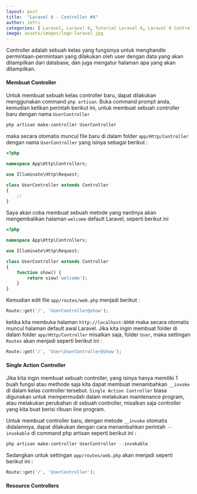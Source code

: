 ```yaml
---
layout: post
title:  "Laravel 6 - Controller #4"
author: Jefri
categories: [ Laravel, Laravel 6, Tutorial Laravel 6, Laravel 6 Controller]
image: assets/images/logo-laravel.jpg
---
```


Controller adalah sebuah kelas yang fungsinya untuk menghandle permintaan-permintaan yang dilakukan oleh user dengan data yang akan ditampilkan dari database, dan juga mengatur halaman apa yang akan ditampilkan. 



#### Membuat Controller

Untuk membuat sebuah kelas controller baru, dapat dilakukan menggunakan command `php artisan`. Buka command prompt anda, kemudian ketikan perintah berikut ini, untuk membuat sebuah controller baru dengan nama `UserController`

```php
php artisan make:controller UserController
```

maka secara otomatis muncul file baru di dalam folder `app/Http/Controller` dengan nama `UserController`  yang isinya sebagai berikut : 

```php
<?php

namespace App\Http\Controllers;

use Illuminate\Http\Request;

class UserController extends Controller
{
    //
}

```

Saya akan coba membuat sebuah metode yang nantinya akan mengembalikan halaman `welcome` default Laravel, seperti berikut ini

```php
<?php

namespace App\Http\Controllers;

use Illuminate\Http\Request;

class UserController extends Controller
{
    function show() {
    	return view('welcome');
    }
}

```

Kemudian edit file `app/routes/web.php` menjadi berikut : 

```php
Route::get('/', 'UserController@show');
```

ketika kita membuka halaman `http://localhost:8000` maka secara otomatis muncul halaman default awal Laravel.
Jika kita ingin membuat folder di dalam folder `app/Http/Controller` misalkan saja, folder `User`, maka settingan `Routes` akan menjadi seperti berikut ini : 

```php
Route::get('/', 'User\UserController@show');
```


#### Single Action Controller

Jika kita ingin membuat sebuah controller, yang isinya hanya memiliki 1 buah fungsi atau methode saja kita dapat membuat menambahkan `__invoke` di dalam kelas controller tersebut. `Single Action Controller` biasa digunakan untuk mempermudah dalam melakukan maintenance program, atau melakukan perubahan di sebuah controller, misalkan saja controller yang kita buat berisi ribuan line program.

Untuk membuat controller baru, dengan metode `__invoke` otomatis didalamnya, dapat dilakukan dengan cara menambahkan perintah `--invokable` di command php artisan seperti berikut ini : 

```php
php artisan make:controller UserController --invokable
```

Sedangkan untuk settingan `app/routes/web.php` akan menjadi seperti berikut ini : 

```php
Route::get('/', 'UserController');
```


#### Resource Controllers

